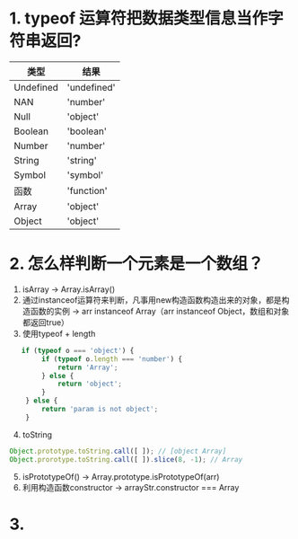 # 1. typeof 运算符把数据类型信息当作字符串返回?

|  类型   | 结果  |
|  ----  | ----  |
| Undefined  | 'undefined' |
| NAN  | 'number' |
| Null  | 'object' |
| Boolean  | 'boolean' |
| Number  | 'number' |
| String  | 'string' |
| Symbol  | 'symbol' |
| 函数  | 'function' |
| Array  | 'object' |
| Object  | 'object' |

# 2. 怎么样判断一个元素是一个数组？

1. isArray  ->   Array.isArray()
2. 通过instanceof运算符来判断，凡事用new构造函数构造出来的对象，都是构造函数的实例  ->  arr instanceof Array（arr instanceof Object，数组和对象都返回true）
3. 使用typeof + length
   
```js
   if (typeof o === 'object') {
        if (typeof o.length === 'number') {
            return 'Array';
        } else {
            return 'object';
        }
    } else {
        return 'param is not object';
    }
```
4. toString

```js
Object.prototype.toString.call([ ]); // [object Array]
Object.prorotype.toString.call([ ]).slice(8, -1); // Array
```
5. isPrototypeOf()  ->  Array.prototype.isPrototypeOf(arr)
6. 利用构造函数constructor  ->  arrayStr.constructor === Array

# 3. 


